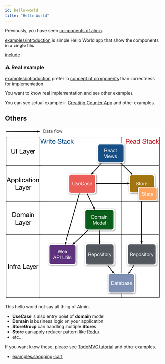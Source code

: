 ```yaml
---
id: hello-world
title: "Hello World"
---
```


Previously, you have seen [components of almin](./Components.md).

[examples/introduction](../examples/introduction) is simple Hello World app that show the components in a single file.

[include](../examples/introduction/index.js)

### :warning: Real example

[examples/introduction](../examples/introduction) prefer to [concept of components](./Components.md) than correctness for implementation.

You want to know real implementation and see other examples.

You can see actual example in [Creating Counter App](counter/README.md) and other examples.

## Others

![Overview of almin-architecture](assets/almin-architecture.png)

This hello world not say all thing of Almin.

- **UseCase** is also entry point of **domain** model
- **Domain** is business logic on your application
- **StoreGroup** can handling multiple **Store**s
- **Store** can apply reducer pattern like [Redux](https://github.com/reactjs/redux "Redux")
- etc...

If you want know these, please see [TodoMVC tutorial](tutorial/todomvc/README.md) and other examples.

- [examples/shopping-cart](https://github.com/almin/almin/tree/master/examples/shopping-cart)
